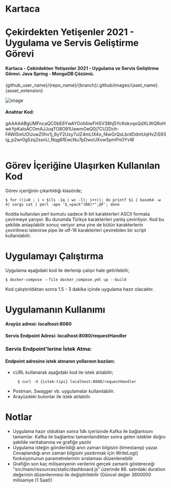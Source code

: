 # Kartaca




# Çekirdekten Yetişenler 2021 - Uygulama ve Servis Geliştirme Görevi
<h4>Kartaca - Çekirdekten Yetişenler 2021 - Uygulama ve Servis Geliştirme Görevi. Java Spring - MongoDB Çözümü.</h4>

{github_user_name}/{repo_name}/{branch}/.github/images/{aset_name}.{asset_extension}

![image](https://raw.githubusercontent.com/basarYargici/Kartaca-dd41b700-94f2-11eb-9ac5-559755036f29.png)

<h4>Anahtar Kod:</h4>
gAAAAABgUMFncaQC0bE6YwAYOoll4iwFHSV38hj5YcKokvqxQdXLWQRoHwkYpKaloACOmAJJuqTO8O91UawmOeQ0j7CU2Dch-FAWl5mUOUuwZ0hv1j_6yY2Uxy7uIZ4mLIX4o_f4wGrQsLbrdDdntUqHvZiS93ig_p2wr0g5zq2ssnU_Nqg6fEwcNu7pDwoUXvwSpmPnOYvW
<br/><br/>

# Görev İçeriğine Ulaşırken Kullanılan Kod
Görev içeriğinin çıkartıldığı klasörde;

```
$ for ((i=0 ; i < $(ls -1q | wc -l); i++)); do printf $i | base64 -w 4| xargs cat | perl -ape '$_=pack"(B8)*",@F'; done
```
Kodda kullanılan perl komutu sadece 8-bit karakterleri ASCII formata çevirmeye yarıyor. Bu durumda Türkçe karakterleri yanlış çeviriliyor. Kod bu şekilde anlaşılabilir sonuç veriyor ama yine de bütün karakterlerin çevirilmesi istenirse pipe ile utf-16 karakterleri çevirebilen bir script kullanılabilir.

# Uygulamayı Çalıştırma
Uygulama aşağıdaki kod ile derlenip çalışır hale getirilebilir;
```
$ docker-compose --file docker_compose.yml up --build
```
Kod çalıştırıldıktan sonra 1.5 - 3 dakika içinde uygulama hazır olacaktır.

# Uygulamanın Kullanımı
<h4>Arayüz adresi: localhost:8080</h4>
<h4>Servis Endpoint Adresi: localhost:8080/requestHandler</h4>
<h3>Servis Endpoint'lerine İstek Atma:</h3>
  
  <h4>Endpoint adresine istek atmanın yollarının bazıları:</h4>
  <ul>
    <li>cURL kullanarak aşağıdaki kod ile istek atılabilir;
      
      $ curl -X {istek-tipi} localhost:8080/requestHandler
      
   <li>Postman, Swagger vb. uygulamalar kullanılabilir.
   <li>Arayüzdeki butonlar ile istek atılabilir.
  </ul>
  
# Notlar
<ul> 
<li>Uygulama hazır olduktan sonra 1dk içerisinde Kafka ile bağlantısını tamamlar. Kafka ile bağlantısı tamamlandıktan sonra gelen istekler doğru şekilde veritabanına ve grafiğe yazılır</li>
<li>Uygulama isteğin gönderildiği anın zaman bilgisini (timestamp) yazar. Cevaplandığı anın zaman bilgisini yazdırmak için WriteLog() fonksiyonunun parametrelerinin sıralaması düzenlenebilir</li>
<li>Grafiğin son kaç milisaniyenin verilerini gerçek zamanlı göstereceği "src/main/resources/static/dashboard.js" üzerinde 86. satırdaki duration değerinin düzenlenmesi ile değiştirilebilir (Güncel değer 3600000 milisaniye (1 Saat))
</ul>
